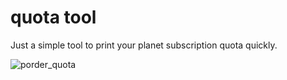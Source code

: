 # quota tool

Just a simple tool to print your planet subscription quota quickly.

![porder_quota](https://user-images.githubusercontent.com/6677629/69509069-9d81bd00-0f05-11ea-9fc6-2a0f748cca08.gif)
